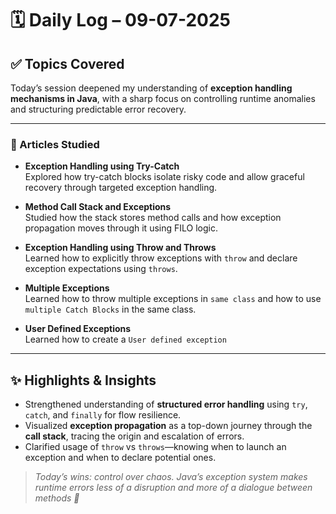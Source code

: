 # 🗓️ Daily Log – 09-07-2025

## ✅ Topics Covered

Today’s session deepened my understanding of **exception handling mechanisms in Java**, with a sharp focus on controlling runtime anomalies and structuring predictable error recovery.

---

### 📘 Articles Studied

- **Exception Handling using Try-Catch**  
  Explored how try-catch blocks isolate risky code and allow graceful recovery through targeted exception handling.

- **Method Call Stack and Exceptions**  
  Studied how the stack stores method calls and how exception propagation moves through it using FILO logic.

- **Exception Handling using Throw and Throws**  
  Learned how to explicitly throw exceptions with `throw` and declare exception expectations using `throws`.

- **Multiple Exceptions**  
  Learned how to  throw multiple  exceptions in `same class` and how to use `multiple Catch Blocks` in the same class.
  
- **User Defined Exceptions**  
  Learned how to  create a `User defined exception`



---

## ✨ Highlights & Insights

- Strengthened understanding of **structured error handling** using `try`, `catch`, and `finally` for flow resilience.
- Visualized **exception propagation** as a top-down journey through the **call stack**, tracing the origin and escalation of errors.
- Clarified usage of `throw` vs `throws`—knowing when to launch an exception and when to declare potential ones.

> _Today’s wins: control over chaos. Java’s exception system makes runtime errors less of a disruption and more of a dialogue between methods 💬_
